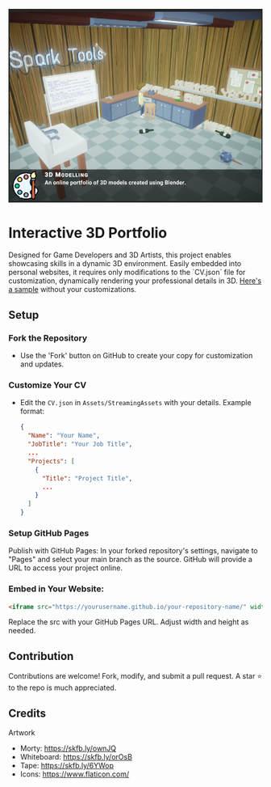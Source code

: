![main](./res/imgs/main.png)

# Interactive 3D Portfolio

<p>Designed for Game Developers and 3D Artists, this project enables showcasing skills in a dynamic 3D environment. Easily embedded into personal websites, it requires only modifications to the `CV.json` file for customization, dynamically rendering your professional details in 3D. <a href="https://muammar-yacoob.github.io/InteractivePortfolio3D/"> Here's a sample</a> without your customizations.</p>

## Setup

### Fork the Repository
- Use the 'Fork' button on GitHub to create your copy for customization and updates.

### Customize Your CV
- Edit the `CV.json` in `Assets/StreamingAssets` with your details. Example format:
  ```json
  {
    "Name": "Your Name",
    "JobTitle": "Your Job Title",
    ...
    "Projects": [
      {
        "Title": "Project Title",
        ...
      }
    ]
  }
  ```
### Setup GitHub Pages
Publish with GitHub Pages: In your forked repository's settings, navigate to "Pages" and select your main branch as the source. GitHub will provide a URL to access your project online.
### Embed in Your Website:
```html
<iframe src="https://yourusername.github.io/your-repository-name/" width="960" height="540" allowfullscreen="allowfullscreen"></iframe>
```
Replace the src with your GitHub Pages URL. Adjust width and height as needed.

## Contribution
Contributions are welcome! Fork, modify, and submit a pull request.
A star ⭐ to the repo is much appreciated.

## Credits
Artwork
- Morty: https://skfb.ly/ownJQ
- Whiteboard: https://skfb.ly/orOsB
- Tape: https://skfb.ly/6YWop
- Icons: https://www.flaticon.com/